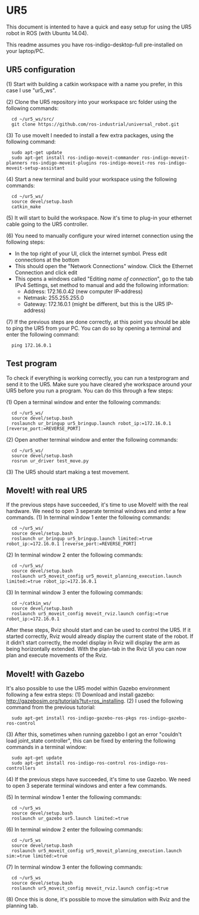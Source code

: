 # UR5
This document is intented to have a quick and easy setup for using the UR5 robot in ROS (with Ubuntu 14.04).

This readme assumes you have ros-indigo-desktop-full pre-installed on your laptop/PC.


## UR5 configuration
(1) Start with building a catkin workspace with a name you prefer, in this case I use "ur5_ws".

(2) Clone the UR5 repository into your workspace src folder using the following commands:
```
  cd ~/ur5_ws/src/
  git clone https://github.com/ros-industrial/universal_robot.git
```

(3) To use moveIt I needed to install a few extra packages, using the following command:
```
  sudo apt-get update
  sudo apt-get install ros-indigo-moveit-commander ros-indigo-moveit-planners ros-indigo-moveit-plugins ros-indigo-moveit-ros ros-indigo-moveit-setup-assistant
``` 

(4) Start a new terminal and build your workspace using the following commands:
```
  cd ~/ur5_ws/
  source devel/setup.bash
  catkin_make
```

(5) It will start to build the workspace. Now it's time to plug-in your ethernet cable going to the UR5 controller.

(6) You need to manually configure your wired internet connection using the following steps:
- In the top right of your UI, click the internet symbol. Press edit connections at the bottom
- This should open the "Network Connections" window. Click the Ethernet Connection and click edit
- This opens a windows called "Editing *name of connection*", go to the tab IPv4 Settings, set method to manual and add the following information:
  * Address: 172.16.0.42 (new computer IP-address)
  * Netmask: 255.255.255.0
  * Gateway: 172.16.0.1 (might be different, but this is the UR5 IP-address)

(7) If the previous steps are done correctly, at this point you should be able to ping the UR5 from your PC. You can do so by opening a terminal and enter the following command:
```
  ping 172.16.0.1
```

## Test program
To check if everything is working correctly, you can run a testprogram and send it to the UR5. Make sure you have cleared yhe workspace around your UR5 before you run a program. You can do this through a few steps:

(1) Open a terminal window and enter the following commands:
```
  cd ~/ur5_ws/
  source devel/setup.bash
  roslaunch ur_bringup ur5_bringup.launch robot_ip:=172.16.0.1 [reverse_port:=REVERSE_PORT]
  ```
(2) Open another terminal window and enter the following commands:
```
  cd ~/ur5_ws/
  source devel/setup.bash
  rosrun ur_driver test_move.py
```
(3) The UR5 should start making a test movement.

## MoveIt! with real UR5
If the previous steps have succeeded, it's time to use MoveIt! with the real hardware. We need to open 3 seperate terminal windows and enter a few commands.
(1) In terminal window 1 enter the following commands:
```
  cd ~/ur5_ws/
  source devel/setup.bash
  roslaunch ur_bringup ur5_bringup.launch limited:=true robot_ip:=172.16.0.1 [reverse_port:=REVERSE_PORT]
```
(2) In terminal window 2 enter the following commands:
```  
  cd ~/ur5_ws/
  source devel/setup.bash
  roslaunch ur5_moveit_config ur5_moveit_planning_execution.launch limited:=true robot_ip:=172.16.0.1
```
(3) In terminal window 3 enter the following commands:
```
  cd ~/catkin_ws/
  source devel/setup.bash
  roslaunch ur5_moveit_config moveit_rviz.launch config:=true robot_ip:=172.16.0.1
```

After these steps, Rviz should start and can be used to control the UR5. If it started correctly, Rviz would already display the current state of the robot. If it didn’t start correctly, the model display in Rviz will display the arm as being horizontally extended. With the plan-tab in the Rviz UI you can now plan and execute movements of the Rviz.

## MoveIt! with Gazebo
It's also possible to use the UR5 model within Gazebo environment following a few extra steps:
(1) Download and install gazebo: http://gazebosim.org/tutorials?tut=ros_installing.
  (2) I used the following command from the previous tutorial:
```
  sudo apt-get install ros-indigo-gazebo-ros-pkgs ros-indigo-gazebo-ros-control
```
(3) After this, sometimes when running gazebbo I got an error "couldn't load joint_state controller", this can be fixed by entering the following commands in a terminal window:
```
  sudo apt-get update
  sudo apt-get install ros-indigo-ros-control ros-indigo-ros-controllers
```
(4) If the previous steps have succeeded, it's time to use Gazebo. We need to open 3 seperate terminal windows and enter a few commands.

(5) In terminal window 1 enter the following commands:
```
  cd ~/ur5_ws  
  source devel/setup.bash
  roslaunch ur_gazebo ur5.launch limited:=true

```
(6) In terminal window 2 enter the following commands:
```  
  cd ~/ur5_ws
  source devel/setup.bash
  roslaunch ur5_moveit_config ur5_moveit_planning_execution.launch sim:=true limited:=true

```
(7) In terminal window 3 enter the following commands:
```
  cd ~/ur5_ws
  source devel/setup.bash
  roslaunch ur5_moveit_config moveit_rviz.launch config:=true
```
(8) Once this is done, it's possible to move the simulation with Rviz and the planning tab.
